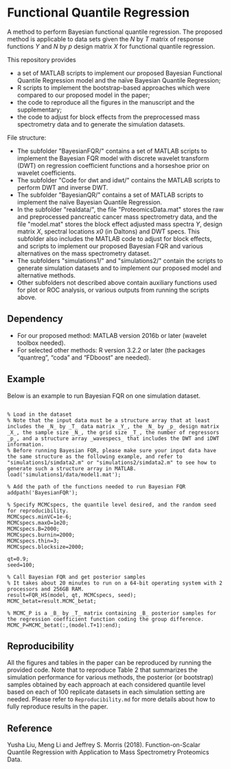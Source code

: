 # Functional Quantile Regression

A method to perform Bayesian functional quantile regression. The proposed method is applicable to data sets given the _N_ by _T_ matrix of response functions _Y_ and _N_ by _p_ design matrix _X_ for functional quantile regression. 

This repository provides 
- a set of MATLAB scripts to implement our proposed Bayesian Functional Quantile Regression model and the naïve Bayesian Quantile Regression; 
- R scripts to implement the bootstrap-based approaches which were compared to our proposed model in the paper; 
- the code to reproduce all the figures in the manuscript and the supplementary;
- the code to adjust for block effects from the preprocessed mass spectrometry data and to generate the simulation datasets.

File structure: 
- The subfolder "BayesianFQR/" contains a set of MATLAB scripts to implement the Bayesian FQR model with discrete wavelet transform (DWT) on regression coefficient functions and a horseshoe prior on wavelet coefficients. 
- The subfolder "Code for dwt and idwt/" contains the MATLAB scripts to perform DWT and inverse DWT.
- The subfolder "BayesianQR/" contains a set of MATLAB scripts to implement the naïve Bayesian Quantile Regression. 
- In the subfolder "realdata/", the file "ProteomicsData.mat" stores the raw and preprocessed pancreatic cancer mass spectrometry data, and the file "model.mat" stores the block effect adjusted mass spectra _Y_, design matrix _X_, spectral locations _x0_ (in Daltons) and DWT specs. This subfolder also includes the MATLAB code to adjust for block effects, and scripts to implement our proposed Bayesian FQR and various alternatives on the mass spectrometry dataset.
- The subfolders "simulations1/" and "simulations2/" contain the scripts to generate simulation datasets and to implement our proposed model and alternative methods.
- Other subfolders not described above contain auxiliary functions used for plot or ROC analysis, or various outputs from running the scripts above.

## Dependency 
- For our proposed method: MATLAB version 2016b or later (wavelet toolbox needed).
- For selected other methods: R version 3.2.2 or later (the packages “quantreg”, “coda” and “FDboost” are needed).

## Example
Below is an example to run Bayesian FQR on one simulation dataset.

```

% Load in the dataset    
% Note that the input data must be a structure array that at least includes the _N_ by _T_ data matrix _Y_, the _N_ by _p_ design matrix _X_, the sample size _N_, the grid size _T_, the number of regressors _p_, and a structure array _wavespecs_ that includes the DWT and iDWT information.      
% Before running Bayesian FQR, please make sure your input data have the same structure as the following example, and refer to "simulations1/simdata2.m" or "simulations2/simdata2.m" to see how to generate such a structure array in MATLAB.         
load('simulations1/data/model1.mat');  

% Add the path of the functions needed to run Bayesian FQR     
addpath('BayesianFQR');

% Specify MCMCspecs, the quantile level desired, and the random seed for reproducibility.        
MCMCspecs.minVC=1e-6;     
MCMCspecs.maxO=1e20;     
MCMCspecs.B=2000;     
MCMCspecs.burnin=2000;     
MCMCspecs.thin=3;     
MCMCspecs.blocksize=2000;     

qt=0.9;       
seed=100;     
  
% Call Bayesian FQR and get posterior samples     
% It takes about 20 minutes to run on a 64-bit operating system with 2 processors and 256GB RAM.       
result=FQR_HS(model, qt, MCMCspecs, seed);     
MCMC_betat=result.MCMC_betat;   

% MCMC_P is a _B_ by _T_ matrix containing _B_ posterior samples for the regression coefficient function coding the group difference.        
MCMC_P=MCMC_betat(:,(model.T+1):end);    

```

## Reproducibility 

All the figures and tables in the paper can be reproduced by running the provided code. Note that to reproduce Table 2 that summarizes the simulation performance for various methods, the posterior (or bootstrap) samples obtained by each approach at each considered quantile level based on each of 100 replicate datasets in each simulation setting are needed. Please refer to ```Reproducibility.md``` for more details about how to fully reproduce results in the paper. 

## Reference

Yusha Liu, Meng Li and Jeffrey S. Morris (2018). Function-on-Scalar Quantile Regression with Application to Mass Spectrometry Proteomics Data. 
